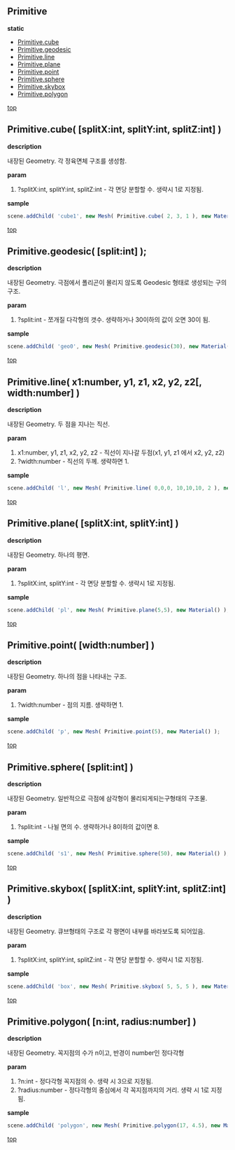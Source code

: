 ## Primitive

**static**

* [Primitive.cube](#primitivecube-splitxint-splityint-splitzint-)
* [Primitive.geodesic](#primitivegeodesic-splitint-)
* [Primitive.line](#primitiveline-x1number-y1-z1-x2-y2-z2-widthnumber-)
* [Primitive.plane](#primitiveplane-splitxint-splityint-)
* [Primitive.point](#primitivepoint-widthnumber-)
* [Primitive.sphere](#primitivesphere-splitint-)
* [Primitive.skybox](#primitiveskybox-splitxint-splityint-splitzint-)
* [Primitive.polygon](#primitivepolygon-nint-radiusnumber-)

[top](#)
## Primitive.cube( [splitX:int, splitY:int, splitZ:int] )

**description**

내장된 Geometry.
각 정육면체 구조를 생성함.

**param**

1. ?splitX:int, splitY:int, splitZ:int - 각 면당 분할할 수. 생략시 1로 지정됨.

**sample**

```javascript
scene.addChild( 'cube1', new Mesh( Primitive.cube( 2, 3, 1 ), new Material() );
```

[top](#)
## Primitive.geodesic( [split:int] );

**description**

내장된 Geometry.
극점에서 폴리곤이 몰리지 않도록 Geodesic 형태로 생성되는 구의 구조.

**param**

1. ?split:int - 쪼개질 다각형의 갯수. 생략하거나 30이하의 값이 오면 30이 됨.

**sample**

```javascript
scene.addChild( 'geo0', new Mesh( Primitive.geodesic(30), new Material() );
```

[top](#)
## Primitive.line( x1:number, y1, z1, x2, y2, z2[, width:number] )

**description**

내장된 Geometry.
두 점을 지나는 직선.

**param**

1. x1:number, y1, z1, x2, y2, z2 - 직선이 지나갈 두점(x1, y1, z1 에서 x2, y2, z2)
2. ?width:number - 직선의 두께. 생략하면 1.

**sample**

```javascript
scene.addChild( 'l', new Mesh( Primitive.line( 0,0,0, 10,10,10, 2 ), new Material() );
```

[top](#)
## Primitive.plane( [splitX:int, splitY:int] )

**description**

내장된 Geometry.
하나의 평면.

**param**

1. ?splitX:int, splitY:int - 각 면당 분할할 수. 생략시 1로 지정됨.

**sample**

```javascript
scene.addChild( 'pl', new Mesh( Primitive.plane(5,5), new Material() );
```

[top](#)
## Primitive.point( [width:number] )

**description**

내장된 Geometry.
하나의 점을 나타내는 구조.

**param**

1. ?width:number - 점의 지름. 생략하면 1.


**sample**

```javascript
scene.addChild( 'p', new Mesh( Primitive.point(5), new Material() );
```

[top](#)
## Primitive.sphere( [split:int] )

**description**

내장된 Geometry.
일반적으로 극점에 삼각형이 몰리되게되는구형태의 구조물.

**param**

1. ?split:int - 나뉠 면의 수. 생략하거나 8이하의 값이면 8.


**sample**

```javascript
scene.addChild( 's1', new Mesh( Primitive.sphere(50), new Material() );
```

[top](#)
## Primitive.skybox( [splitX:int, splitY:int, splitZ:int] )

**description**

내장된 Geometry.
큐브형태의 구조로 각 평면이 내부를 바라보도록 되어있음.

**param**

1. ?splitX:int, splitY:int, splitZ:int - 각 면당 분할할 수. 생략시 1로 지정됨.


**sample**

```javascript
scene.addChild( 'box', new Mesh( Primitive.skybox( 5, 5, 5 ), new Material() );
```

[top](#)
## Primitive.polygon( [n:int, radius:number] )

**description**

내장된 Geometry.
꼭지점의 수가 n이고, 반경이 number인 정다각형

**param**

1. ?n:int - 정다각형 꼭지점의 수. 생략 시 3으로 지정됨.
2. ?radius:number - 정다각형의 중심에서 각 꼭지점까지의 거리. 생략 시 1로 지정됨.


**sample**

```javascript
scene.addChild( 'polygon', new Mesh( Primitive.polygon(17, 4.5), new Material() ) );
```

[top](#)
